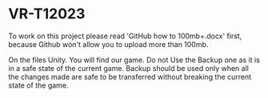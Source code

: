 # VR-T12023
To work on this project please read 'GitHub how to 100mb+.docx' first, because Github won't allow you to upload more than 100mb.

On the files Unity. You will find our game.
Do not Use the Backup one as it is in a safe state of the current game.
Backup should be used only when all the changes made are safe to be transferred without breaking the current state of the game.
